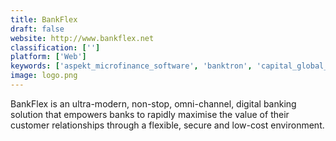 ```yaml
---
title: BankFlex
draft: false 
website: http://www.bankflex.net
classification: ['']
platform: ['Web']
keywords: ['aspekt_microfinance_software', 'banktron', 'capital_global_banking', 'connectcore', 'corebank', 'credics_solution', 'credit_cooperative_society_software', 'fin_superb', 'integrated_estatements', 'mambu', 'metabanka', 'opencbs', 'pages', 'safe_advanced_solutions', 'sandbox_banking', 'union.core']
image: logo.png
---
```

BankFlex is an ultra-modern, non-stop, omni-channel, digital banking solution that empowers banks to rapidly maximise the value of their customer relationships through a flexible, secure and low-cost environment.